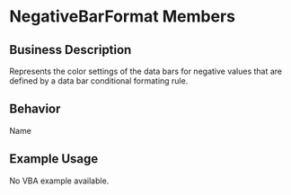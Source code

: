 # NegativeBarFormat Members

## Business Description
Represents the color settings of the data bars for negative values that are defined by a data bar conditional formating rule.

## Behavior
Name

## Example Usage
No VBA example available.